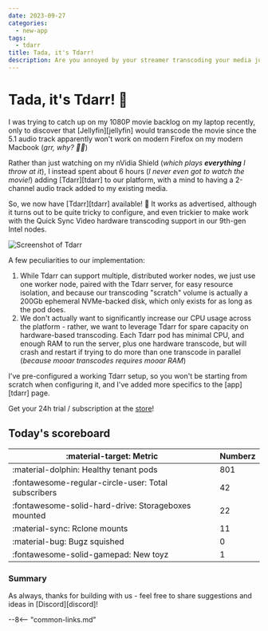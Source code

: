 ```yaml
---
date: 2023-09-27
categories:
  - new-app
tags:
  - tdarr
title: Tada, it's Tdarr!
description: Are you annoyed by your streamer transcoding your media just because of audio track incompatibilty? Do you value efficient storage of your media library using modern codecs?
---
```

# Tada, it's Tdarr! 🎉

I was trying to catch up on my 1080P movie backlog on my laptop recently, only to discover that [Jellyfin][jellyfin] would transcode the movie since the 5.1 audio track apparently won't work on modern Firefox on my modern Macbook (*grr, why? :man_facepalming:*)

Rather than just watching on my nVidia Shield (*which plays **everything** I throw at it*), I instead spent about 6 hours (*I never even got to watch the movie!*) adding [Tdarr][tdarr] to our platform, with a mind to having a 2-channel audio track added to my existing media.

So, we now have [Tdarr][tdarr] available! :partying_face: It works as advertised, although it turns out to be quite tricky to configure, and even trickier to make work with the Quick Sync Video hardware transcoding support in our 9th-gen Intel nodes.

![Screenshot of Tdarr](/images/screenshots/tdarr.png)

A few peculiarities to our implementation:

1. While Tdarr can support multiple, distributed worker nodes, we just use one worker node, paired with the Tdarr server, for easy resource isolation, and because our transcoding "scratch" volume is actually a 200Gb ephemeral NVMe-backed disk, which only exists for as long as the pod does.
2. We don't actually want to significantly increase our CPU usage across the platform - rather, we want to leverage Tdarr for spare capacity on hardware-based transcoding. Each Tdarr pod has minimal CPU, and enough RAM to run the server, plus one hardware transcode, but will crash and restart if trying to do more than one transcode in parallel (*because mooar transcodes requires mooar RAM*)

I've pre-configured a working Tdarr setup, so you won't be starting from scratch when configuring it, and I've added more specifics to the [app][tdarr] page.

Get your 24h trial / subscription at the [store](https://store.elfhosted.com/product/tdarr/)!

<!-- more -->

## Today's scoreboard

:material-target: Metric | Numberz
---------|----------
:material-dolphin: Healthy tenant pods | 801
:fontawesome-regular-circle-user: Total subscribers | 42
:fontawesome-solid-hard-drive: Storageboxes mounted | 22
:material-sync: Rclone mounts | 11
:material-bug: Bugz squished | 0
:fontawesome-solid-gamepad: New toyz | 1

### Summary

As always, thanks for building with us - feel free to share suggestions and ideas in [Discord][discord]!

--8<-- "common-links.md"